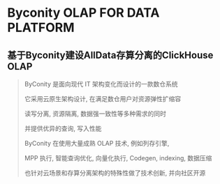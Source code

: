 # Byconity OLAP FOR DATA PLATFORM

## 基于Byconity建设AllData存算分离的ClickHouse OLAP

> ByConity 是面向现代 IT 架构变化而设计的一款数仓系统
> 
> 它采用云原生架构设计, 在满足数仓用户对资源弹性扩缩容
> 
> 读写分离, 资源隔离, 数据强一致性等多种需求的同时
> 
> 并提供优异的查询, 写入性能
> 
> ByConity 在使用大量成熟 OLAP 技术, 例如列存引擎, 
> 
> MPP 执行, 智能查询优化, 向量化执行, Codegen, indexing, 数据压缩
> 
> 也针对云场景和存算分离架构的特殊性做了技术创新, 并向社区开源